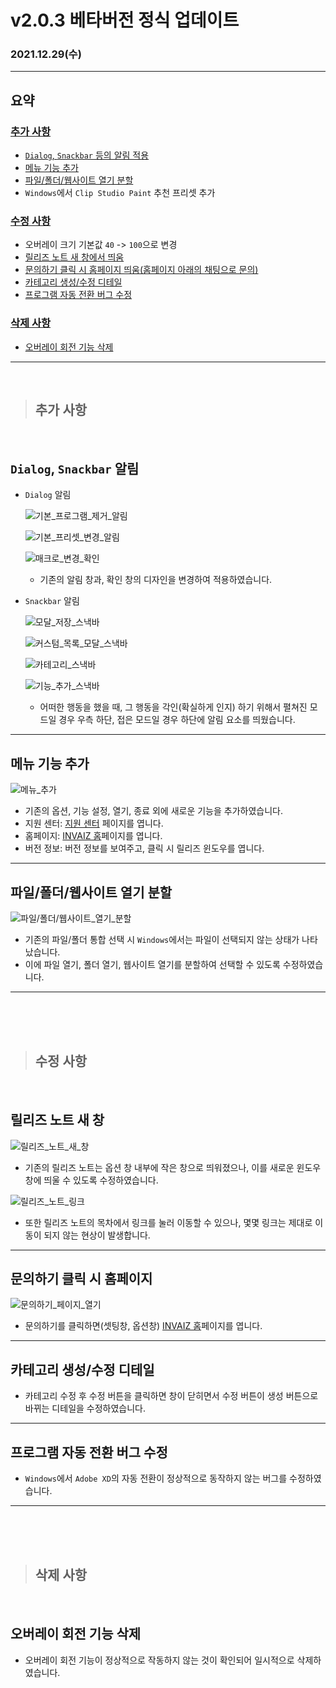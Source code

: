 # v2.0.3 베타버전 정식 업데이트

### 2021.12.29(수)

---

## 요약

### [추가 사항](#추가-사항)

- [`Dialog`, `Snackbar` 등의 알림 적용](#dialog-snackbar-알림)
- [메뉴 기능 추가](#메뉴-기능-추가)
- [파일/폴더/웹사이트 열기 분할](#파일폴더웹사이트-열기-분할)
- `Windows`에서 `Clip Studio Paint` 추천 프리셋 추가

### [수정 사항](#수정-사항)

- 오버레이 크기 기본값 `40` -> `100`으로 변경
- [릴리즈 노트 새 창에서 띄움](#릴리즈-노트-새-창)
- [문의하기 클릭 시 홈페이지 띄움(홈페이지 아래의 채팅으로 문의)](#문의하기-클릭-시-홈페이지)
- [카테고리 생성/수정 디테일](#카테고리-생성수정-디테일)
- [프로그램 자동 전환 버그 수정](#프로그램-자동-전환-버그-수정)

### [삭제 사항](#삭제-사항)

- [오버레이 회전 기능 삭제](#오버레이-회전-기능-삭제)

---

<br />

> ## 추가 사항

<br />

## `Dialog`, `Snackbar` 알림

- `Dialog` 알림

  ![기본_프로그램_제거_알림](../assets/v2.0.3/dialog/remove_program_alert.gif)

  ![기본_프리셋_변경_알림](../assets/v2.0.3/dialog/change_preset_alert.gif)

  ![매크로_변경_확인](../assets/v2.0.3/dialog/change_macro_confirm.gif)

  - 기존의 알림 창과, 확인 창의 디자인을 변경하여 적용하였습니다.

- `Snackbar` 알림

  ![모달_저장_스낵바](../assets/v2.0.3/dialog/modal_snack.gif)

  ![커스텀_목록_모달_스낵바](../assets/v2.0.3/dialog/custom_modal_snack.gif)

  ![카테고리_스낵바](../assets/v2.0.3/dialog/category_snack.gif)

  ![기능_추가_스낵바](../assets/v2.0.3/dialog/add_function_snack.gif)

  - 어떠한 행동을 했을 때, 그 행동을 각인(확실하게 인지) 하기 위해서 펼쳐진 모드일 경우 우측 하단, 접은 모드일 경우 하단에 알림 요소를 띄웠습니다.

---

## 메뉴 기능 추가

![메뉴_추가](../assets/v2.0.3/update_menu.png)

- 기존의 옵션, 기능 설정, 열기, 종료 외에 새로운 기능을 추가하였습니다.
- 지원 센터: [지원 센터](https://dynamic-position-46c.notion.site/INVAIZ-V-1-0-4174e58b8cfe4161ae3a2c0f9579a982) 페이지를 엽니다.
- 홈페이지: [INVAIZ 홈](https://www.invaiz.com/)페이지를 엽니다.
- 버전 정보: 버전 정보를 보여주고, 클릭 시 릴리즈 윈도우를 엽니다.

---

## 파일/폴더/웹사이트 열기 분할

![파일/폴더/웹사이트_열기_분할](../assets/v2.0.3/open_path_update.gif)

- 기존의 파일/폴더 통합 선택 시 `Windows`에서는 파일이 선택되지 않는 상태가 나타났습니다.
- 이에 파일 열기, 폴더 열기, 웹사이트 열기를 분할하여 선택할 수 있도록 수정하였습니다.

---

<br />
<br />
<br />

> ## 수정 사항

<br />

## 릴리즈 노트 새 창

![릴리즈_노트_새_창](../assets/v2.0.3/release_note_window.gif)

- 기존의 릴리즈 노트는 옵션 창 내부에 작은 창으로 띄워졌으나, 이를 새로운 윈도우 창에 띄울 수 있도록 수정하였습니다.

![릴리즈_노트_링크](../assets/v2.0.3/release_note_link.gif)

- 또한 릴리즈 노트의 목차에서 링크를 눌러 이동할 수 있으나, 몇몇 링크는 제대로 이동이 되지 않는 현상이 발생합니다.

---

## 문의하기 클릭 시 홈페이지

![문의하기_페이지_열기](../assets/v2.0.3/qna_home.gif)

- 문의하기를 클릭하면(셋팅창, 옵션창) [INVAIZ 홈](https://www.invaiz.com/)페이지를 엽니다.

---

## 카테고리 생성/수정 디테일

- 카테고리 수정 후 수정 버튼을 클릭하면 창이 닫히면서 수정 버튼이 생성 버튼으로 바뀌는 디테일을 수정하였습니다.

---

## 프로그램 자동 전환 버그 수정

- `Windows`에서 `Adobe XD`의 자동 전환이 정상적으로 동작하지 않는 버그를 수정하였습니다.

---

<br />
<br />
<br />

> ## 삭제 사항

<br />

## 오버레이 회전 기능 삭제

- 오버레이 회전 기능이 정상적으로 작동하지 않는 것이 확인되어 일시적으로 삭제하였습니다.

